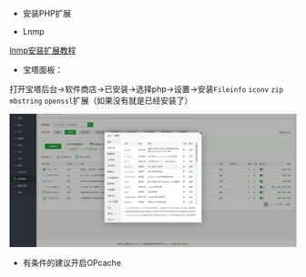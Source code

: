 - 安装PHP扩展

- Lnmp

[lnmp安装扩展教程](https://www.vpser.net/manage/lnmp-php-install-ext.html)

- 宝塔面板：

打开宝塔后台->软件商店->已安装->选择php->设置->安装`Fileinfo` `iconv` `zip` `mbstring` `openssl`扩展（如果没有就是已经安装了）

![](images/微信截图_20211029180211.png)

- 有条件的建议开启OPcache

